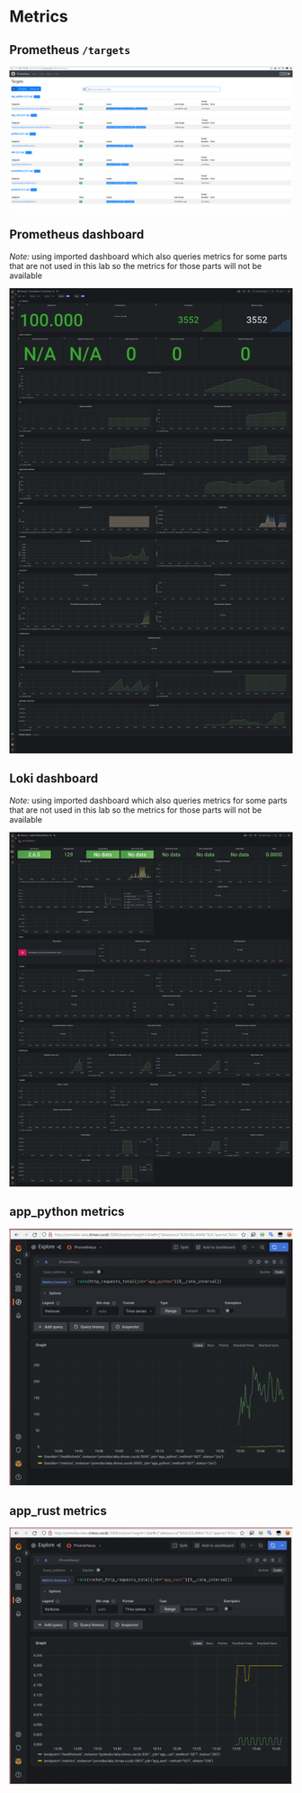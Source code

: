# Metrics

## Prometheus `/targets`

![prometheus targets](image-3.png)

## Prometheus dashboard

_Note:_ using imported dashboard which also queries metrics for some parts that are not used in this lab so the metrics for those parts will not be available

![prometheus](Screen%20Shot%202022-10-24%20at%2015.39.28.png)

## Loki dashboard

_Note:_ using imported dashboard which also queries metrics for some parts that are not used in this lab so the metrics for those parts will not be available

![loki](Screen%20Shot%202022-10-24%20at%2015.41.38.png)

## app_python metrics

![app_python](image-4.png)

## app_rust metrics

![app_rust](image-5.png)
